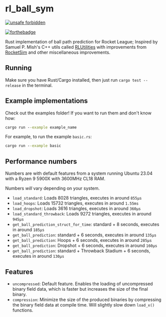# rl_ball_sym

[![unsafe forbidden](https://img.shields.io/badge/unsafe-forbidden-success.svg)](https://github.com/rust-secure-code/safety-dance/)

[![forthebadge](https://forthebadge.com/images/badges/made-with-rust.svg)](https://forthebadge.com)

Rust implementation of ball path prediction for Rocket League;
Inspired by Samuel P. Mish's C++ utils called [RLUtilities](https://github.com/samuelpmish/RLUtilities)
with improvements from [RocketSim](https://github.com/ZealanL/RocketSim)
and other miscellaneous improvements.

## Running

Make sure you have Rust/Cargo installed, then just run `cargo test --release` in the terminal.

## Example implementations

Check out the examples folder! If you want to run them and don't know how:

```bat
cargo run --example example_name
```

For example, to run the example `basic.rs`:

```bat
cargo run --example basic
```

## Performance numbers

Numbers are with default features from a system running Ubuntu 23.04 with a Ryzen 9 5900X with 3600MHz CL18 RAM.

Numbers _will_ vary depending on your system.

+ `load_standard`: Loads 8028 triangles, executes in around `855µs`
+ `load_hoops`: Loads 15732 triangles, executes in around `1.55ms`
+ `load_dropshot`: Loads 3616 triangles, executes in around `360µs`
+ `load_standard_throwback`: Loads 9272 triangles, executes in around `945µs`
+ `get_ball_prediction_struct_for_time`: standard + 8 seconds, executes in around `185µs`
+ `get_ball_prediction`: standard + 6 seconds, executes in around `135µs`
+ `get_ball_prediction`: Hoops + 6 seconds, executes in around `285µs`
+ `get_ball_prediction`: Dropshot + 6 seconds, executes in around `160µs`
+ `get_ball_prediction`: standard + Throwback Stadium + 6 seconds, executes in around `130µs`

## Features

 - `uncompressed`: Default feature. Enables the loading of uncompressed binary field data, which is faster but increases the size of the final binary.
 - `compression`: Minimize the size of the produced binaries by compressing the binary field data at compile time. Will slightly slow down `load_x()` functions. 
